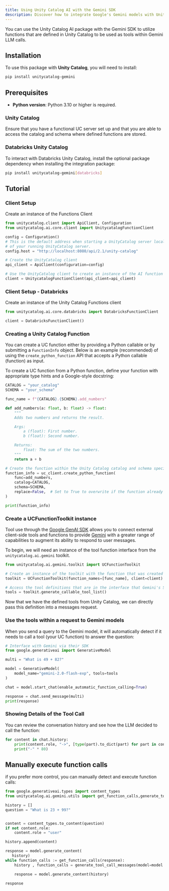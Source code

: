```yaml
---
title: Using Unity Catalog AI with the Gemini SDK
description: Discover how to integrate Google's Gemini models with Unity Catalog to create intelligent applications, including function calling, tool usage, and advanced AI workflows.
---
```


You can use the Unity Catalog AI package with the Gemini SDK to utilize functions that are defined in Unity Catalog to be used as tools within Gemini LLM calls.

## Installation

To use this package with **Unity Catalog**, you will need to install:

```sh
pip install unitycatalog-gemini
```

## Prerequisites

- **Python version**: Python 3.10 or higher is required.

### Unity Catalog

Ensure that you have a functional UC server set up and that you are able to access the catalog and schema where defined functions are stored.

### Databricks Unity Catalog

To interact with Databricks Unity Catalog, install the optional package dependency when installing the integration package:

```sh
pip install unitycatalog-gemini[databricks]
```

## Tutorial

### Client Setup

Create an instance of the Functions Client

```python
from unitycatalog.client import ApiClient, Configuration
from unitycatalog.ai.core.client import UnitycatalogFunctionClient

config = Configuration()
# This is the default address when starting a UnityCatalog server locally. Update this to the uri
# of your running UnityCatalog server.
config.host = "http://localhost:8080/api/2.1/unity-catalog"

# Create the UnityCatalog client
api_client = ApiClient(configuration=config)

# Use the UnityCatalog client to create an instance of the AI function client
client = UnitycatalogFunctionClient(api_client=api_client)
```

### Client Setup - Databricks

Create an instance of the Unity Catalog Functions client

```python
from unitycatalog.ai.core.databricks import DatabricksFunctionClient

client = DatabricksFunctionClient()
```

### Creating a Unity Catalog Function

You can create a UC function either by providing a Python callable or by submitting a `FunctionInfo` object. Below is an example (recommended) of using the `create_python_function` API that accepts a Python callable (function) as input.

To create a UC function from a Python function, define your function with appropriate type hints and a Google-style docstring:

```python
CATALOG = "your_catalog"
SCHEMA = "your_schema"

func_name = f"{CATALOG}.{SCHEMA}.add_numbers"

def add_numbers(a: float, b: float) -> float:
    """
    Adds two numbers and returns the result.

    Args:
        a (float): First number.
        b (float): Second number.

    Returns:
        float: The sum of the two numbers.
    """
    return a + b

# Create the function within the Unity Catalog catalog and schema specified
function_info = uc_client.create_python_function(
    func=add_numbers,
    catalog=CATALOG,
    schema=SCHEMA,
    replace=False,  # Set to True to overwrite if the function already exists
)

print(function_info)
```

### Create a UCFunctionToolkit instance

Tool use through the [Google GenAI SDK](https://ai.google.dev/gemini-api/docs) allows you to connect external client-side tools and functions to provide [Gemini](https://ai.google.dev/gemini-api/docs/models/gemini-v2) with a greater range of capabilities to augment its ability to respond to user messages.

To begin, we will need an instance of the tool function interface from the `unitycatalog.ai.gemini` toolkit.

```python
from unitycatalog.ai.gemini.toolkit import UCFunctionToolkit

# Create an instance of the toolkit with the function that was created earlier.
toolkit = UCFunctionToolkit(function_names=[func_name], client=client)

# Access the tool definitions that are in the interface that Gemini's SDK expects
tools = toolkit.generate_callable_tool_list()
```

Now that we have the defined tools from Unity Catalog, we can directly pass this definition into a messages request.

### Use the tools within a request to Gemini models

When you send a query to the Gemini model, it will automatically detect if it needs to call a tool (your UC function) to answer the question:

```python
# Interface with Gemini via their SDK
from google.generativeai import GenerativeModel

multi = "What is 49 + 82?"

model = GenerativeModel(
    model_name="gemini-2.0-flash-exp", tools=tools
)

chat = model.start_chat(enable_automatic_function_calling=True)

response = chat.send_message(multi)
print(response)
```

### Showing Details of the Tool Call

You can review the conversation history and see how the LLM decided to call the function:

```python
for content in chat.history:
    print(content.role, "->", [type(part).to_dict(part) for part in content.parts])
    print("-" * 80)
```

## Manually execute function calls

if you prefer more control, you can manually detect and execute function calls:

```python
from google.generativeai.types import content_types
from unitycatalog.ai.gemini.utils import get_function_calls,generate_tool_call_messages

history = []
question = "What is 23 + 99?"


content = content_types.to_content(question)
if not content.role:
    content.role = "user"

history.append(content)

response = model.generate_content(
   history)
while function_calls := get_function_calls(response):
    history , function_calls = generate_tool_call_messages(model=model ,response= response ,conversation_history = history )

    response = model.generate_content(history)

response
```
